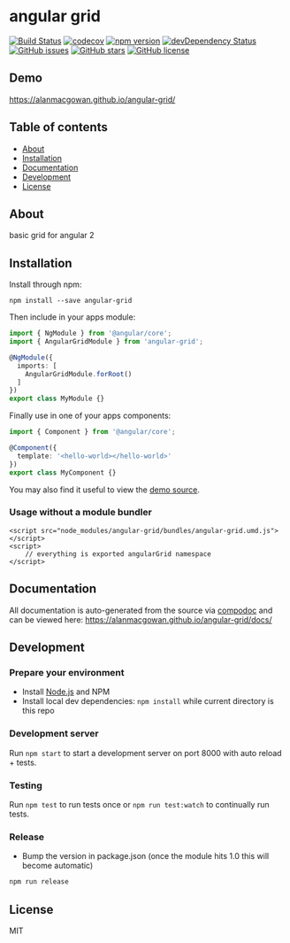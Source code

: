 # angular grid
[![Build Status](https://travis-ci.org/alanmacgowan/angular-grid.svg?branch=master)](https://travis-ci.org/alanmacgowan/angular-grid)
[![codecov](https://codecov.io/gh/alanmacgowan/angular-grid/branch/master/graph/badge.svg)](https://codecov.io/gh/alanmacgowan/angular-grid)
[![npm version](https://badge.fury.io/js/angular-grid.svg)](http://badge.fury.io/js/angular-grid)
[![devDependency Status](https://david-dm.org/alanmacgowan/angular-grid/dev-status.svg)](https://david-dm.org/alanmacgowan/angular-grid?type=dev)
[![GitHub issues](https://img.shields.io/github/issues/alanmacgowan/angular-grid.svg)](https://github.com/alanmacgowan/angular-grid/issues)
[![GitHub stars](https://img.shields.io/github/stars/alanmacgowan/angular-grid.svg)](https://github.com/alanmacgowan/angular-grid/stargazers)
[![GitHub license](https://img.shields.io/badge/license-MIT-blue.svg)](https://raw.githubusercontent.com/alanmacgowan/angular-grid/master/LICENSE)

## Demo
https://alanmacgowan.github.io/angular-grid/

## Table of contents

- [About](#about)
- [Installation](#installation)
- [Documentation](#documentation)
- [Development](#development)
- [License](#license)

## About

basic grid for angular 2

## Installation

Install through npm:
```
npm install --save angular-grid
```

Then include in your apps module:

```typescript
import { NgModule } from '@angular/core';
import { AngularGridModule } from 'angular-grid';

@NgModule({
  imports: [
    AngularGridModule.forRoot()
  ]
})
export class MyModule {}
```

Finally use in one of your apps components:
```typescript
import { Component } from '@angular/core';

@Component({
  template: '<hello-world></hello-world>'
})
export class MyComponent {}
```

You may also find it useful to view the [demo source](https://github.com/alanmacgowan/angular-grid/blob/master/demo/demo.component.ts).

### Usage without a module bundler
```
<script src="node_modules/angular-grid/bundles/angular-grid.umd.js"></script>
<script>
    // everything is exported angularGrid namespace
</script>
```

## Documentation
All documentation is auto-generated from the source via [compodoc](https://compodoc.github.io/compodoc/) and can be viewed here:
https://alanmacgowan.github.io/angular-grid/docs/

## Development

### Prepare your environment
* Install [Node.js](http://nodejs.org/) and NPM
* Install local dev dependencies: `npm install` while current directory is this repo

### Development server
Run `npm start` to start a development server on port 8000 with auto reload + tests.

### Testing
Run `npm test` to run tests once or `npm run test:watch` to continually run tests.

### Release
* Bump the version in package.json (once the module hits 1.0 this will become automatic)
```bash
npm run release
```

## License

MIT
